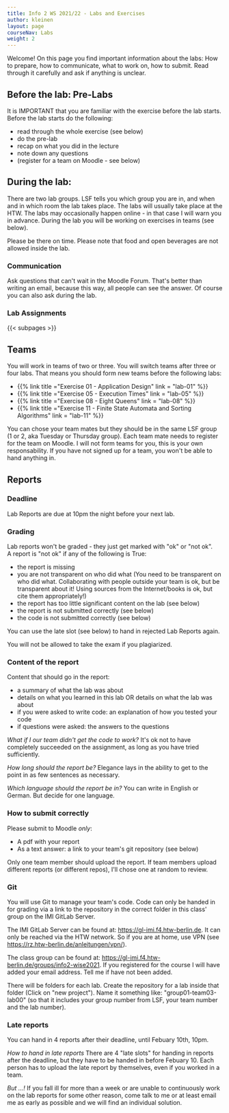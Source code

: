 ```yaml
---
title: Info 2 WS 2021/22 - Labs and Exercises
author: kleinen
layout: page
courseNav: Labs
weight: 2
---
```


Welcome! On this page you find important information about the labs: How to prepare, how to communicate, what to work on, how to submit. Read through it carefully and ask if anything is unclear.

## Before the lab: Pre-Labs
It is IMPORTANT that you are familiar with the exercise before the lab starts. Before the lab starts do the following:
* read through the whole exercise (see below)
* do the pre-lab
* recap on what you did in the lecture
* note down any questions
* (register for a team on Moodle - see below)

## During the lab:
There are two lab groups. LSF tells you which group you are in, and when and in which room the lab takes place. The labs will usually take place at the HTW. The labs may occasionally happen online - in that case I will warn you in advance. During the lab you will be working on exercises in teams (see below).

Please be there on time. Please note that food and open beverages are not allowed inside the lab.

### Communication
Ask questions that can't wait in the Moodle Forum. That's better than writing an email, because this way, all people can see the answer. Of course you can also ask during the lab.

### Lab Assignments

{{< subpages >}}

## Teams
You will work in teams of two or three. You will switch teams after three or four labs.
That means you should form new teams before the following labs:

* {{% link title ="Exercise 01 - Application Design" link = "lab-01" %}}
* {{% link title ="Exercise 05 - Execution Times" link = "lab-05" %}}
* {{% link title ="Exercise 08 - Eight Queens" link = "lab-08" %}}
* {{% link title ="Exercise 11 - Finite State Automata and Sorting Algorithms" link = "lab-11" %}}

You can chose your team mates but they should be in the same LSF group (1 or 2, aka Tuesday or Thursday group). Each team mate needs to register for the team on Moodle. I will not form teams for you, this is your own responsability. If you have not signed up for a team, you won't be able to hand anything in.

## Reports
### Deadline
Lab Reports are due at 10pm the night before your next lab.

### Grading
Lab reports won't be graded - they just get marked with "ok" or "not ok".  
A report is "not ok" if any of the following is True:
* the report is missing
* you are not transparent on who did what (You need to be transparent on who did what. Collaborating with people outside your team is ok,
but be transparent about it! Using sources from the Internet/books is ok, but cite them appropriately!)
* the report has too little significant content on the lab (see below)
* the report is not submitted correctly (see below)
* the code is not submitted correctly (see below)

You can use the late slot (see below) to hand in rejected Lab Reports again.

You will not be allowed to take the exam if you plagiarized.

### Content of the report
Content that should go in the report:
* a summary of what the lab was about
* details on what you learned in this lab OR details on what the lab was about
* if you were asked to write code: an explanation of how you tested your code
* if questions were asked: the answers to the questions

*What if I our team didn't get the code to work?*
It's ok not to have completely succeeded on the assignment, as long as you have tried sufficiently.

*How long should the report be?*
Elegance lays in the ability to get to the point in as few sentences as necessary.

*Which language should the report be in?*
You can write in English or German. But decide for one language.

### How to submit correctly
Please submit to Moodle *only*:
* A pdf with your report
* As a text answer: a link to your team's git repository (see below)

Only one team member should upload the report. If team members upload different reports (or different repos), I'll chose one at random to review.

### Git
You will use Git to manage your team's code. Code can only be handed in for grading via a link to the repository in the correct folder in this class' group on the IMI GitLab Server.

The IMI GitLab Server can be found at: https://gl-imi.f4.htw-berlin.de. It can only be reached via the HTW network. So if you are at home, use VPN (see https://rz.htw-berlin.de/anleitungen/vpn/).

The class group can be found at: https://gl-imi.f4.htw-berlin.de/groups/info2-wise2021. If you registered for the course I will have added your email address. Tell me if have not been added.

There will be folders for each lab. Create the repository for a lab inside that folder (Click on "new project"). Name it something like: "group01-team03-lab00" (so that it includes your group number from LSF, your team number and the lab number).

### Late reports
You can hand in 4 reports after their deadline, until Febuary 10th, 10pm.

*How to hand in late reports*
There are 4 "late slots" for handing in reports after the deadline, but they have to be handed in before Febuary 10. Each person has to upload the late report by themselves, even if you worked in a team.

*But ...!*
If you fall ill for more than a week or are unable to continuously work on
the lab reports for some other reason, come talk to me or at least email me as
early as possible and we will find an individual solution.

<!--
## Quizzes
There might be short quizzes on Moodle where you can test your knowledge.
They will be published when the lab starts and be closed after a certain amount of time.
Whether doing them will gain you any additional benefits is tbd.

## Review and Presentations of Lab Reports in the following Lab

There are a couple of important changes for the labs compared to Info1:

You are required to be able to present and explain your work **in the following lab** ("review"). How this is done will change from lab to lab, depending on the topic of the lab: one of you might be randomly chosen to present the work, I might talk to each or some of you individually, or it might even be a little quizz in moodle which should be easy to solve if you did the lab exercise.

If you happen to be drawn for presentation and refuse to present the report
(e.g. because you don't have the slightest idea what your group mates
have written or you just feel too shy that day) or are not present yourself,
you are required to present the report to me in person during my next office hours.

Apart from that, it's ok not to have completely succeeded on the assignment, as long as
you have tried sufficiently.

If I find out that you most probably didn't work on the lab yourself, or the
lab report has too little significant content regarding the assignment,
I might decide to reject the report.

Note that this is a (possibly) different thing than plagiarism.
Plagiarism - copying the work of others - is considered cheating and will
lead to failing the whole course.

If you become ill with the usual cold, plan to use up one of the late slots.
If you're having trouble keeping up for longer than a week, come talk to me
or send me an email and we'll figure something out.

{{% link title ="Last semesters, I found it necessary to clarify some more things about the reports." link = "{{ site.BaseURL }}/studies/grading/guideline" %}}

-->
